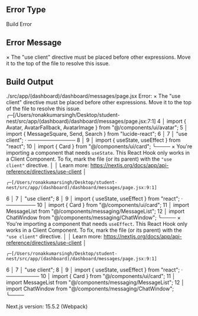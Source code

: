 ## Error Type
Build Error

## Error Message
  × The "use client" directive must be placed before other expressions. Move it to the top of the file to resolve this issue.

## Build Output
./src/app/(dashboard)/dashboard/messages/page.jsx
Error:   × The "use client" directive must be placed before other expressions. Move it to the top of the file to resolve this issue.
    ╭─[/Users/ronakkumarsingh/Desktop/student-nest/src/app/(dashboard)/dashboard/messages/page.jsx:7:1]
  4 │ import { Avatar, AvatarFallback, AvatarImage } from "@/components/ui/avatar";
  5 │ import { MessageSquare, Send, Search } from "lucide-react";
  6 │
  7 │ "use client";
    · ─────────────
  8 │
  9 │ import { useState, useEffect } from "react";
 10 │ import { Card } from "@/components/ui/card";
    ╰────
  × You're importing a component that needs `useState`. This React Hook only works in a Client Component. To fix, mark the file (or its parent) with the `"use client"` directive.
  │
  │  Learn more: https://nextjs.org/docs/app/api-reference/directives/use-client
  │

    ╭─[/Users/ronakkumarsingh/Desktop/student-nest/src/app/(dashboard)/dashboard/messages/page.jsx:9:1]
  6 │
  7 │ "use client";
  8 │
  9 │ import { useState, useEffect } from "react";
    ·          ────────
 10 │ import { Card } from "@/components/ui/card";
 11 │ import MessageList from "@/components/messaging/MessageList";
 12 │ import ChatWindow from "@/components/messaging/ChatWindow";
    ╰────
  × You're importing a component that needs `useEffect`. This React Hook only works in a Client Component. To fix, mark the file (or its parent) with the `"use client"` directive.
  │
  │  Learn more: https://nextjs.org/docs/app/api-reference/directives/use-client
  │

    ╭─[/Users/ronakkumarsingh/Desktop/student-nest/src/app/(dashboard)/dashboard/messages/page.jsx:9:1]
  6 │
  7 │ "use client";
  8 │
  9 │ import { useState, useEffect } from "react";
    ·                    ─────────
 10 │ import { Card } from "@/components/ui/card";
 11 │ import MessageList from "@/components/messaging/MessageList";
 12 │ import ChatWindow from "@/components/messaging/ChatWindow";
    ╰────

Next.js version: 15.5.2 (Webpack)


